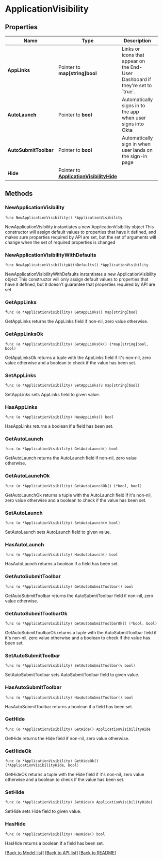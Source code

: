 # ApplicationVisibility

## Properties

Name | Type | Description | Notes
------------ | ------------- | ------------- | -------------
**AppLinks** | Pointer to **map[string]bool** | Links or icons that appear on the End-User Dashboard if they&#39;re set to &#x60;true&#x60;. | [optional] 
**AutoLaunch** | Pointer to **bool** | Automatically signs in to the app when user signs into Okta | [optional] 
**AutoSubmitToolbar** | Pointer to **bool** | Automatically sign in when user lands on the sign-in page | [optional] 
**Hide** | Pointer to [**ApplicationVisibilityHide**](ApplicationVisibilityHide.md) |  | [optional] 

## Methods

### NewApplicationVisibility

`func NewApplicationVisibility() *ApplicationVisibility`

NewApplicationVisibility instantiates a new ApplicationVisibility object
This constructor will assign default values to properties that have it defined,
and makes sure properties required by API are set, but the set of arguments
will change when the set of required properties is changed

### NewApplicationVisibilityWithDefaults

`func NewApplicationVisibilityWithDefaults() *ApplicationVisibility`

NewApplicationVisibilityWithDefaults instantiates a new ApplicationVisibility object
This constructor will only assign default values to properties that have it defined,
but it doesn't guarantee that properties required by API are set

### GetAppLinks

`func (o *ApplicationVisibility) GetAppLinks() map[string]bool`

GetAppLinks returns the AppLinks field if non-nil, zero value otherwise.

### GetAppLinksOk

`func (o *ApplicationVisibility) GetAppLinksOk() (*map[string]bool, bool)`

GetAppLinksOk returns a tuple with the AppLinks field if it's non-nil, zero value otherwise
and a boolean to check if the value has been set.

### SetAppLinks

`func (o *ApplicationVisibility) SetAppLinks(v map[string]bool)`

SetAppLinks sets AppLinks field to given value.

### HasAppLinks

`func (o *ApplicationVisibility) HasAppLinks() bool`

HasAppLinks returns a boolean if a field has been set.

### GetAutoLaunch

`func (o *ApplicationVisibility) GetAutoLaunch() bool`

GetAutoLaunch returns the AutoLaunch field if non-nil, zero value otherwise.

### GetAutoLaunchOk

`func (o *ApplicationVisibility) GetAutoLaunchOk() (*bool, bool)`

GetAutoLaunchOk returns a tuple with the AutoLaunch field if it's non-nil, zero value otherwise
and a boolean to check if the value has been set.

### SetAutoLaunch

`func (o *ApplicationVisibility) SetAutoLaunch(v bool)`

SetAutoLaunch sets AutoLaunch field to given value.

### HasAutoLaunch

`func (o *ApplicationVisibility) HasAutoLaunch() bool`

HasAutoLaunch returns a boolean if a field has been set.

### GetAutoSubmitToolbar

`func (o *ApplicationVisibility) GetAutoSubmitToolbar() bool`

GetAutoSubmitToolbar returns the AutoSubmitToolbar field if non-nil, zero value otherwise.

### GetAutoSubmitToolbarOk

`func (o *ApplicationVisibility) GetAutoSubmitToolbarOk() (*bool, bool)`

GetAutoSubmitToolbarOk returns a tuple with the AutoSubmitToolbar field if it's non-nil, zero value otherwise
and a boolean to check if the value has been set.

### SetAutoSubmitToolbar

`func (o *ApplicationVisibility) SetAutoSubmitToolbar(v bool)`

SetAutoSubmitToolbar sets AutoSubmitToolbar field to given value.

### HasAutoSubmitToolbar

`func (o *ApplicationVisibility) HasAutoSubmitToolbar() bool`

HasAutoSubmitToolbar returns a boolean if a field has been set.

### GetHide

`func (o *ApplicationVisibility) GetHide() ApplicationVisibilityHide`

GetHide returns the Hide field if non-nil, zero value otherwise.

### GetHideOk

`func (o *ApplicationVisibility) GetHideOk() (*ApplicationVisibilityHide, bool)`

GetHideOk returns a tuple with the Hide field if it's non-nil, zero value otherwise
and a boolean to check if the value has been set.

### SetHide

`func (o *ApplicationVisibility) SetHide(v ApplicationVisibilityHide)`

SetHide sets Hide field to given value.

### HasHide

`func (o *ApplicationVisibility) HasHide() bool`

HasHide returns a boolean if a field has been set.


[[Back to Model list]](../README.md#documentation-for-models) [[Back to API list]](../README.md#documentation-for-api-endpoints) [[Back to README]](../README.md)


